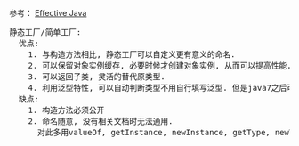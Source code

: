 参考：
  [Effective Java](http://www.oracle.com/technetwork/java/effectivejava-136174.html)

<pre>
静态工厂/简单工厂:
  优点: 
    1. 与构造方法相比, 静态工厂可以自定义更有意义的命名.
    2. 可以保留对象实例缓存, 必要时候才创建对象实例, 从而可以提高性能.
    3. 可以返回子类, 灵活的替代原类型.
    4. 利用泛型特性, 可以自动判断类型不用自行填写泛型. 但是java7之后可以省略泛型.
  缺点: 
    1. 构造方法必须公开
    2. 命名随意, 没有相关文档时无法通用. 
      对此多用valueOf, getInstance, newInstance, getType, newType等习惯的名称来命名.

</pre>
